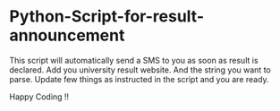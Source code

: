 # Python-Script-for-result-announcement

This script will automatically send a SMS to you as soon as result is declared.
Add you university result website. And the string you want to parse. Update few things
as instructed in the script and you are ready.

Happy Coding !!
